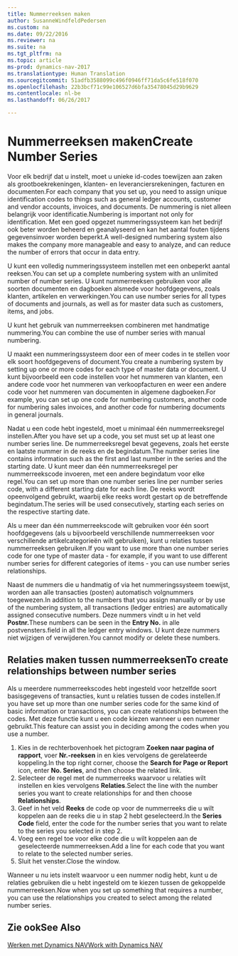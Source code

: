 ```yaml
---
title: Nummerreeksen maken
author: SusanneWindfeldPedersen
ms.custom: na
ms.date: 09/22/2016
ms.reviewer: na
ms.suite: na
ms.tgt_pltfrm: na
ms.topic: article
ms-prod: dynamics-nav-2017
ms.translationtype: Human Translation
ms.sourcegitcommit: 51adfb3588099c496f0946ff71da5c6fe518f070
ms.openlocfilehash: 22b3bcf71c99e106527d6bfa35478045d29b9629
ms.contentlocale: nl-be
ms.lasthandoff: 06/26/2017

---
```


# <a name="create-number-series"></a><span data-ttu-id="cbe41-102">Nummerreeksen maken</span><span class="sxs-lookup"><span data-stu-id="cbe41-102">Create Number Series</span></span>

<span data-ttu-id="cbe41-103">Voor elk bedrijf dat u instelt, moet u unieke id-codes toewijzen aan zaken als grootboekrekeningen, klanten- en leveranciersrekeningen, facturen en documenten.</span><span class="sxs-lookup"><span data-stu-id="cbe41-103">For each company that you set up, you need to assign unique identification codes to things such as general ledger accounts, customer and vendor accounts, invoices, and documents.</span></span> <span data-ttu-id="cbe41-104">De nummering is niet alleen belangrijk voor identificatie.</span><span class="sxs-lookup"><span data-stu-id="cbe41-104">Numbering is important not only for identification.</span></span> <span data-ttu-id="cbe41-105">Met een goed opgezet nummeringssysteem kan het bedrijf ook beter worden beheerd en geanalyseerd en kan het aantal fouten tijdens gegevensinvoer worden beperkt.</span><span class="sxs-lookup"><span data-stu-id="cbe41-105">A well-designed numbering system also makes the company more manageable and easy to analyze, and can reduce the number of errors that occur in data entry.</span></span>

<span data-ttu-id="cbe41-106">U kunt een volledig nummeringssysteem instellen met een onbeperkt aantal reeksen.</span><span class="sxs-lookup"><span data-stu-id="cbe41-106">You can set up a complete numbering system with an unlimited number of number series.</span></span> <span data-ttu-id="cbe41-107">U kunt nummerreeksen gebruiken voor alle soorten documenten en dagboeken alsmede voor hoofdgegevens, zoals klanten, artikelen en verwerkingen.</span><span class="sxs-lookup"><span data-stu-id="cbe41-107">You can use number series for all types of documents and journals, as well as for master data such as customers, items, and jobs.</span></span>

<span data-ttu-id="cbe41-108">U kunt het gebruik van nummerreeksen combineren met handmatige nummering.</span><span class="sxs-lookup"><span data-stu-id="cbe41-108">You can combine the use of number series with manual numbering.</span></span>

<span data-ttu-id="cbe41-109">U maakt een nummeringssysteem door een of meer codes in te stellen voor elk soort hoofdgegevens of document.</span><span class="sxs-lookup"><span data-stu-id="cbe41-109">You create a numbering system by setting up one or more codes for each type of master data or document.</span></span> <span data-ttu-id="cbe41-110">U kunt bijvoorbeeld een code instellen voor het nummeren van klanten, een andere code voor het nummeren van verkoopfacturen en weer een andere code voor het nummeren van documenten in algemene dagboeken.</span><span class="sxs-lookup"><span data-stu-id="cbe41-110">For example, you can set up one code for numbering customers, another code for numbering sales invoices, and another code for numbering documents in general journals.</span></span>

<span data-ttu-id="cbe41-111">Nadat u een code hebt ingesteld, moet u minimaal één nummerreeksregel instellen.</span><span class="sxs-lookup"><span data-stu-id="cbe41-111">After you have set up a code, you set must set up at least one number series line.</span></span> <span data-ttu-id="cbe41-112">De nummerreeksregel bevat gegevens, zoals het eerste en laatste nummer in de reeks en de begindatum.</span><span class="sxs-lookup"><span data-stu-id="cbe41-112">The number series line contains information such as the first and last number in the series and the starting date.</span></span> <span data-ttu-id="cbe41-113">U kunt meer dan één nummerreeksregel per nummerreekscode invoeren, met een andere begindatum voor elke regel.</span><span class="sxs-lookup"><span data-stu-id="cbe41-113">You can set up more than one number series line per number series code, with a different starting date for each line.</span></span> <span data-ttu-id="cbe41-114">De reeks wordt opeenvolgend gebruikt, waarbij elke reeks wordt gestart op de betreffende begindatum.</span><span class="sxs-lookup"><span data-stu-id="cbe41-114">The series will be used consecutively, starting each series on the respective starting date.</span></span>

<span data-ttu-id="cbe41-115">Als u meer dan één nummerreekscode wilt gebruiken voor één soort hoofdgegevens (als u bijvoorbeeld verschillende nummerreeksen voor verschillende artikelcategorieën wilt gebruiken), kunt u relaties tussen nummerreeksen gebruiken.</span><span class="sxs-lookup"><span data-stu-id="cbe41-115">If you want to use more than one number series code for one type of master data - for example, if you want to use different number series for different categories of items - you can use number series relationships.</span></span>

<span data-ttu-id="cbe41-116">Naast de nummers die u handmatig of via het nummeringssysteem toewijst, worden aan alle transacties (posten) automatisch volgnummers toegewezen.</span><span class="sxs-lookup"><span data-stu-id="cbe41-116">In addition to the numbers that you assign manually or by use of the numbering system, all transactions (ledger entries) are automatically assigned consecutive numbers.</span></span> <span data-ttu-id="cbe41-117">Deze nummers vindt u in het veld **Postnr.**</span><span class="sxs-lookup"><span data-stu-id="cbe41-117">These numbers can be seen in the **Entry No.**</span></span> <span data-ttu-id="cbe41-118">in alle postvensters.</span><span class="sxs-lookup"><span data-stu-id="cbe41-118">field in all the ledger entry windows.</span></span> <span data-ttu-id="cbe41-119">U kunt deze nummers niet wijzigen of verwijderen.</span><span class="sxs-lookup"><span data-stu-id="cbe41-119">You cannot modify or delete these numbers.</span></span>

## <a name="to-create-relationships-between-number-series"></a><span data-ttu-id="cbe41-120">Relaties maken tussen nummerreeksen</span><span class="sxs-lookup"><span data-stu-id="cbe41-120">To create relationships between number series</span></span>
<span data-ttu-id="cbe41-121">Als u meerdere nummerreekscodes hebt ingesteld voor hetzelfde soort basisgegevens of transacties, kunt u relaties tussen de codes instellen.</span><span class="sxs-lookup"><span data-stu-id="cbe41-121">If you have set up more than one number series code for the same kind of basic information or transactions, you can create relationships between the codes.</span></span> <span data-ttu-id="cbe41-122">Met deze functie kunt u een code kiezen wanneer u een nummer gebruikt.</span><span class="sxs-lookup"><span data-stu-id="cbe41-122">This feature can assist you in deciding among the codes when you use a number.</span></span>

1. <span data-ttu-id="cbe41-123">Kies in de rechterbovenhoek het pictogram **Zoeken naar pagina of rapport**, voer **Nr.-reeksen** in en kies vervolgens de gerelateerde koppeling.</span><span class="sxs-lookup"><span data-stu-id="cbe41-123">In the top right corner, choose the **Search for Page or Report** icon, enter **No. Series**, and then choose the related link.</span></span>
2. <span data-ttu-id="cbe41-124">Selecteer de regel met de nummerreeks waarvoor u relaties wilt instellen en kies vervolgens **Relaties**.</span><span class="sxs-lookup"><span data-stu-id="cbe41-124">Select the line with the number series you want to create relationships for and then choose **Relationships**.</span></span>
3. <span data-ttu-id="cbe41-125">Geef in het veld **Reeks** de code op voor de nummerreeks die u wilt koppelen aan de reeks die u in stap 2 hebt geselecteerd.</span><span class="sxs-lookup"><span data-stu-id="cbe41-125">In the **Series Code** field, enter the code for the number series that you want to relate to the series you selected in step 2.</span></span>
4. <span data-ttu-id="cbe41-126">Voeg een regel toe voor elke code die u wilt koppelen aan de geselecteerde nummerreeksen.</span><span class="sxs-lookup"><span data-stu-id="cbe41-126">Add a line for each code that you want to relate to the selected number series.</span></span>
5. <span data-ttu-id="cbe41-127">Sluit het venster.</span><span class="sxs-lookup"><span data-stu-id="cbe41-127">Close the window.</span></span>

<span data-ttu-id="cbe41-128">Wanneer u nu iets instelt waarvoor u een nummer nodig hebt, kunt u de relaties gebruiken die u hebt ingesteld om te kiezen tussen de gekoppelde nummerreeksen.</span><span class="sxs-lookup"><span data-stu-id="cbe41-128">Now when you set up something that requires a number, you can use the relationships you created to select among the related number series.</span></span>

## <a name="see-also"></a><span data-ttu-id="cbe41-129">Zie ook</span><span class="sxs-lookup"><span data-stu-id="cbe41-129">See Also</span></span>
[<span data-ttu-id="cbe41-130">Werken met Dynamics NAV</span><span class="sxs-lookup"><span data-stu-id="cbe41-130">Work with Dynamics NAV</span></span>](ui-work-product.md)

